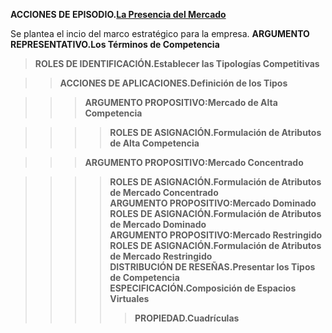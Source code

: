 **ACCIONES DE EPISODIO.[La Presencia del Mercado](https://github.com/carlosmenaj/CiberLenguaje.L-neas-Argumentales/wiki/Home/_edit)**

Se plantea el incio del marco estratégico para la empresa.
**ARGUMENTO REPRESENTATIVO.Los Términos de Competencia**

>**ROLES DE IDENTIFICACIÓN.Establecer las Tipologías Competitivas**

>>**ACCIONES DE APLICACIONES.Definición de los Tipos**

>>>**ARGUMENTO PROPOSITIVO:Mercado de Alta Competencia**
 
>>>>**ROLES DE ASIGNACIÓN.Formulación de Atributos de Alta Competencia**
    
>>>**ARGUMENTO PROPOSITIVO:Mercado Concentrado**
   
>>>>**ROLES DE ASIGNACIÓN.Formulación de Atributos de Mercado Concentrado**        
>>>**ARGUMENTO PROPOSITIVO:Mercado Dominado**      
>>>>**ROLES DE ASIGNACIÓN.Formulación de Atributos de Mercado Dominado**       
>>>**ARGUMENTO PROPOSITIVO:Mercado Restringido**      
>>>>**ROLES DE ASIGNACIÓN.Formulación de Atributos de Mercado Restringido**   
>>>**DISTRIBUCIÓN DE RESEÑAS.Presentar los Tipos de Competencia**    
>>>>**ESPECIFICACIÓN.Composición de Espacios Virtuales**   
>>>>>**PROPIEDAD.Cuadrículas**  
